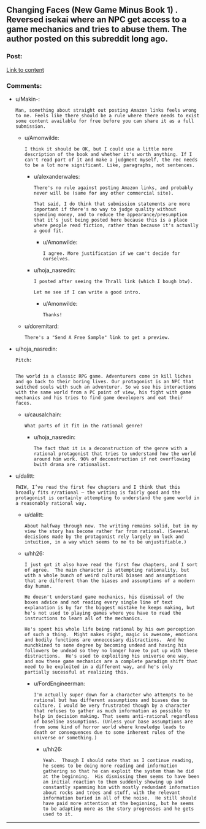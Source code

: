 ## Changing Faces (New Game Minus Book 1) . Reversed isekai where an NPC get access to a game mechanics and tries to abuse them. The author posted on this subreddit long ago.

### Post:

[Link to content](https://www.amazon.com/Changing-Faces-Game-Minus-Book-ebook/dp/B07KMMT9TX/)

### Comments:

- u/Makin-:
  ```
  Man, something about straight out posting Amazon links feels wrong to me. Feels like there should be a rule where there needs to exist some content available for free before you can share it as a full submission.
  ```

  - u/Amonwilde:
    ```
    I think it should be OK, but I could use a little more description of the book and whether it's worth anything. If I can't read part of it and make a judgment myself, the rec needs to be a lot more significant. Like, paragraphs, not sentences.
    ```

    - u/alexanderwales:
      ```
      There's no rule against posting Amazon links, and probably never will be (same for any other commercial site).

      That said, I do think that submission statements are more important if there's no way to judge quality without spending money, and to reduce the appearance/presumption that it's just being posted here because this is a place where people read fiction, rather than because it's actually a good fit.
      ```

      - u/Amonwilde:
        ```
        I agree. More justification if we can't decide for ourselves.
        ```

    - u/hoja_nasredin:
      ```
      I posted after seeing the Thrall link (which I bough btw).

      Let me see if I can write a good intro.
      ```

      - u/Amonwilde:
        ```
        Thanks!
        ```

  - u/doremitard:
    ```
    There's a "Send A Free Sample" link to get a preview.
    ```

- u/hoja_nasredin:
  ```
  Pitch:  


  The world is a classic RPG game. Adventurers come in kill liches and go back to their boring lives. Our protagonist is an NPC that switched souls with such an adventurer. So we see his interactions with the same world from a PC point of view, his fight with game mechanics and his tries to find game developers and eat their faces.
  ```

  - u/causalchain:
    ```
    What parts of it fit in the rational genre?
    ```

    - u/hoja_nasredin:
      ```
      The fact that it is a deconstruction of the genre with a rational protagonist that tries to understand how the world around him work. 90% of deconstruction if not overflowing bwith drama are rationalist.
      ```

- u/dalitt:
  ```
  FWIW, I’ve read the first few chapters and I think that this broadly fits r/rational — the writing is fairly good and the protagonist is certainly attempting to understand the game world in a reasonably rational way.
  ```

  - u/dalitt:
    ```
    About halfway through now. The writing remains solid, but in my view the story has become rather far from rational. (Several decisions made by the protagonist rely largely on luck and intuition, in a way which seems to me to be unjustifiable.)
    ```

  - u/hh26:
    ```
    I just got it also have read the first few chapters, and I sort of agree.  The main character is attempting rationality, but with a whole bunch of weird cultural biases and assumptions that are different than the biases and assumptions of a modern day human.

    He doesn't understand game mechanics, his dismissal of the boxes advice and not reading every single line of text explanation is by far the biggest mistake he keeps making, but he's not used to playing games where you have to read the instructions to learn all of the mechanics.

    He's spent his whole life being rational by his own perception of such a thing.  Might makes right, magic is awesome, emotions and bodily functions are unneccesary distractions.  And he munchkined to some degree by becoming undead and having his followers be undead so they no longer have to put up with these distractions.  He's used to exploiting his universe one way, and now these game mechanics are a complete paradigm shift that need to be exploited in a different way, and he's only partially sucessful at realizing this.
    ```

    - u/FordEngineerman:
      ```
      I'm actually super down for a character who attempts to be rational but has different assumptions and biases due to culture. I would be very frustrated though by a character that refuses to gather as much information as possible to help in decision making. That seems anti-rational regardless of baseline assumptions. (Unless your base assumptions are from some kind of horror world where knowledge leads to death or consequences due to some inherent rules of the universe or something.)
      ```

      - u/hh26:
        ```
        Yeah.  Though I should note that as I continue reading, he seems to be doing more reading and information gathering so that he can exploit the system than he did at the beginning.  His dismissing them seems to have been an initial reaction to them suddenly showing up and constantly spamming him with mostly redundant information about rocks and trees and stuff, with the relevant information buried in all of the noise.  He still should have paid more attention at the beginning, but he seems to be adapting more as the story progresses and he gets used to it.
        ```

---

